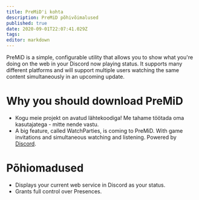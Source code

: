 ```yaml
---
title: PreMiD'i kohta
description: PreMiD põhivõimalused
published: true
date: 2020-09-01T22:07:41.029Z
tags:
editor: markdown
---
```


PreMiD is a simple, configurable utility that allows you to show what you're doing on the web in your Discord now playing status. It supports many different platforms and will support multiple users watching the same content simultaneously in an upcoming update.

# Why you should download PreMiD
- Kogu meie projekt on avatud lähtekoodiga! Me tahame töötada oma kasutajatega - mitte nende vastu.
- A big feature, called WatchParties, is coming to PreMiD. With game invitations and simultaneous watching and listening. Powered by [Discord](https://discordapp.com/).

# Põhiomadused
- Displays your current web service in Discord as your status.
- Grants full control over Presences.